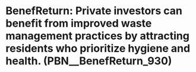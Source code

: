 # BenefReturn: __Private investors can benefit from improved waste management practices by attracting residents who prioritize hygiene and health.__ (PBN__BenefReturn_930)

